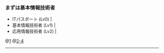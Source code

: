 ### まずは基本情報技術者

- ITパスポート (Lv0) |
- 基本情報技術者 (Lv1) |
- 応用情報技術者 (Lv2) |

@[1](ハイライト行の解説も記述できます。)
@[2-4](コメントは[]の右に記述します。)

---